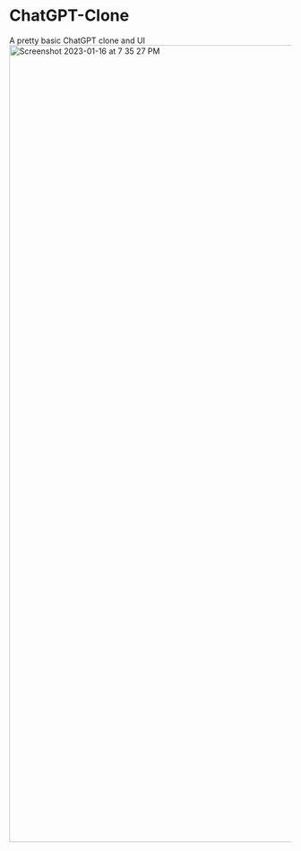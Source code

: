 # ChatGPT-Clone
A pretty basic ChatGPT clone and UI
<img width="1422" alt="Screenshot 2023-01-16 at 7 35 27 PM" src="https://user-images.githubusercontent.com/86495146/212696855-fc49cc3e-b7f9-439d-9a33-31b0dc8d7577.png">
